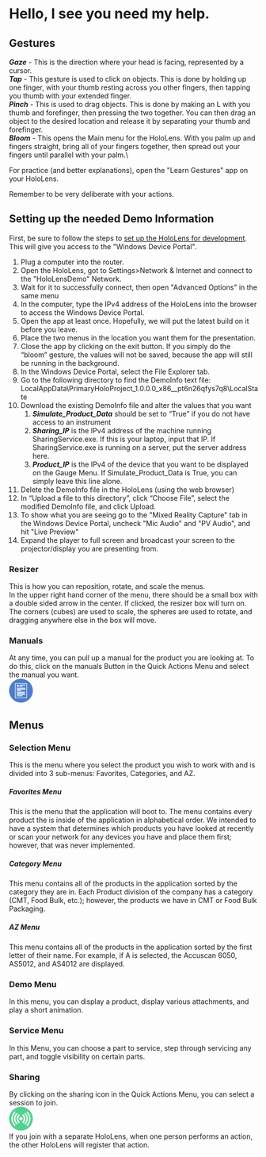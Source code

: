 # Hello, I see you need my help.

## Gestures
**_Gaze_** - This is the direction where your head is facing, represented by a cursor.\
**_Tap_** - This gesture is used to click on objects. This is done by holding up one finger, with your thumb resting across you other fingers, then tapping you thumb with your extended finger.\
**_Pinch_** - This is used to drag objects. This is done by making an L with you thumb and forefinger, then pressing the two together. You can then drag an object to the desired location and release it by separating your thumb and forefinger.\
**_Bloom_** - This opens the Main menu for the HoloLens. With you palm up and fingers straight, bring all of your fingers together, then spread out your fingers until parallel with your palm.\

For practice (and better explanations), open the "Learn Gestures" app on your HoloLens.

Remember to be very deliberate with your actions.  

## Setting up the needed Demo Information
First, be sure to follow the steps to [set up the HoloLens for development](Documentation,md#hololens-development-setup). This will give you access to the "Windows Device Portal".
1. Plug a computer into the router.
2. Open the HoloLens, got to Settings>Network & Internet and connect to the "HoloLensDemo" Network.
3. Wait for it to successfully connect, then open "Advanced Options" in the same menu
4. In the computer, type the IPv4 address of the HoloLens into the browser to access the Windows Device Portal.
5. Open the app at least once. Hopefully, we will put the latest build on it before you leave.
6. Place the two menus in the location you want them for the presentation.
7. Close the app by clicking on the exit button. If you simply do the “bloom” gesture, the values will not be saved, because the app will still be running in the background.
8. In the Windows Device Portal, select the File Explorer tab.
9.	Go to the following directory to find the DemoInfo text file: LocalAppData\\PrimaryHoloProject_1.0.0.0_x86__pt6n26qfys7q8\\LocalState
10.	Download the existing DemoInfo file and alter the values that you want
    1.	**_Simulate_Product_Data_** should be set to “True” if you do not have access to an instrument
    2.	**_Sharing_IP_** is the IPv4 address of the machine running SharingService.exe. If this is your laptop, input that IP. If SharingService.exe is running on a server, put the server address here.
    3.	**_Product_IP_** is the IPv4 of the device that you want to be displayed on the Gauge Menu. If Simulate_Product_Data is True, you can simply leave this line alone.
11.	Delete the DemoInfo file in the HoloLens (using the web browser)
12.	In “Upload a file to this directory”, click “Choose File”, select the modified DemoInfo file, and click Upload.
13. To show what you are seeing go to the "Mixed Reality Capture" tab in the Windows Device Portal, uncheck "Mic Audio" and "PV Audio", and hit "Live Preview"
14. Expand the player to full screen and broadcast your screen to the projector/display you are presenting from.


### Resizer
This is how you can reposition, rotate, and scale the menus.\
In the upper right hand corner of the menu, there should be a small box with a double sided arrow in the center. If clicked, the resizer box will turn on. The corners (cubes) are used to scale, the spheres are used to rotate, and dragging anywhere else in the box will move.

### Manuals
At any time, you can pull up a manual for the product you are looking at. To do this, click on the manuals Button in the Quick Actions Menu and select the manual you want.\
![alt text](Images/Manual_Button.png "Manual Button")

## Menus
### Selection Menu
This is the menu where you select the product you wish to work with and is divided into 3 sub-menus: Favorites, Categories, and AZ.
##### Favorites Menu
This is the menu that the application will boot to. The menu contains every product the is inside of the application in alphabetical order. We intended to have a system that determines which products you have looked at recently or scan your network for any devices you have and place them first; however, that was never implemented.
##### Category Menu
This menu contains all of the products in the application sorted by the category they are in. Each Product division of the company has a category (CMT, Food Bulk, etc.); however, the products we have in CMT or Food Bulk Packaging.
##### AZ Menu
This menu contains all of the products in the application sorted by the first letter of their name. For example, if A is selected, the Accuscan 6050, AS5012, and AS4012 are displayed.

### Demo Menu
In this menu, you can display a product, display various attachments, and play a short animation.

### Service Menu
In this Menu, you can choose a part to service, step through servicing any part, and toggle visibility on certain parts.

### Sharing
By clicking on the sharing icon in the Quick Actions Menu, you can select a session to join.\
![alt text](Images/Sharing_Button.png "Sharing Button")\
If you join with a separate HoloLens, when one person performs an action, the other HoloLens will register that action.
